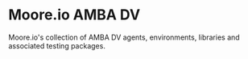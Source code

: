 # Moore.io AMBA DV
Moore.io's collection of AMBA DV agents, environments, libraries and associated testing packages.
